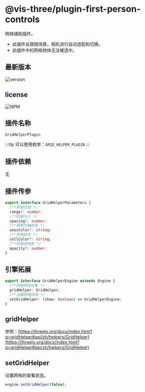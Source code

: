 # @vis-three/plugin-first-person-controls

网格辅助插件。

- 此插件会跟随场景，相机进行自动适配和切换。
- 此插件中的网格物体无法被选中。

## 最新版本

<img alt="version" src="https://img.shields.io/npm/v/@vis-three/plugin-first-person-controls">

## license

<img alt="NPM" src="https://img.shields.io/npm/l/@vis-three/plugin-first-person-controls?color=blue">

## 插件名称

`GridHelperPlugin`

:::tip
可以使用枚举：`GRID_HELPER_PLUGIN`
:::

## 插件依赖

无

## 插件传参

```ts
export interface GridHelperParameters {
  /**网格范围 */
  range?: number;
  /**网格大小 */
  spacing?: number;
  /**网格中轴颜色 */
  axesColor?: string;
  /**网格颜色 */
  cellColor?: string;
  /**网格透明度 */
  opacity?: number;
}
```

## 引擎拓展

```ts
export interface GridHelperEngine extends Engine {
  /**网格物体对象 */
  gridHelper: GridHelper;
  /**设置网格物体 */
  setGridHelper: (show: boolean) => GridHelperEngine;
}
```

## gridHelper

参照：[https://threejs.org/docs/index.html?q=gridHelper#api/zh/helpers/GridHelper](https://threejs.org/docs/index.html?q=gridHelper#api/zh/helpers/GridHelper)

## setGridHelper

设置网格的查看状态。

```ts
engine.setGridHelper(false);
```
